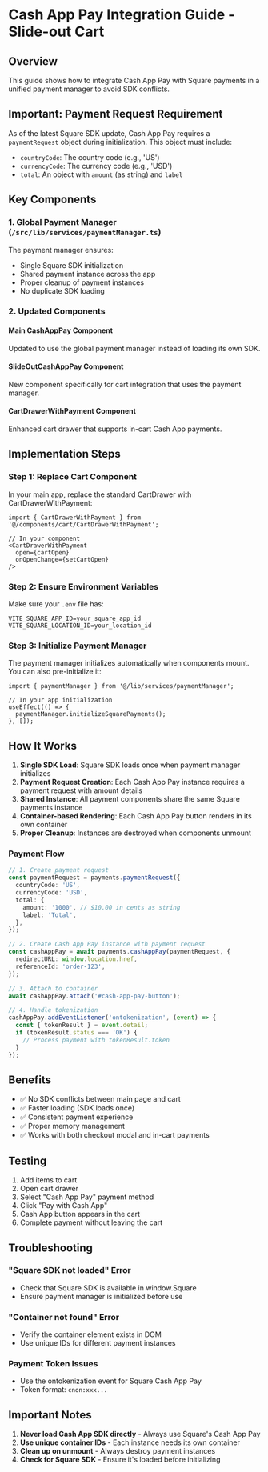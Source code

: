 # Cash App Pay Integration Guide - Slide-out Cart

## Overview

This guide shows how to integrate Cash App Pay with Square payments in a unified payment manager to avoid SDK conflicts.

## Important: Payment Request Requirement

As of the latest Square SDK update, Cash App Pay requires a `paymentRequest` object during initialization. This object must include:
- `countryCode`: The country code (e.g., 'US')
- `currencyCode`: The currency code (e.g., 'USD')
- `total`: An object with `amount` (as string) and `label`

## Key Components

### 1. Global Payment Manager (`/src/lib/services/paymentManager.ts`)

The payment manager ensures:
- Single Square SDK initialization
- Shared payment instance across the app
- Proper cleanup of payment instances
- No duplicate SDK loading

### 2. Updated Components

#### Main CashAppPay Component
Updated to use the global payment manager instead of loading its own SDK.

#### SlideOutCashAppPay Component
New component specifically for cart integration that uses the payment manager.

#### CartDrawerWithPayment Component
Enhanced cart drawer that supports in-cart Cash App payments.

## Implementation Steps

### Step 1: Replace Cart Component

In your main app, replace the standard CartDrawer with CartDrawerWithPayment:

```tsx
import { CartDrawerWithPayment } from '@/components/cart/CartDrawerWithPayment';

// In your component
<CartDrawerWithPayment 
  open={cartOpen} 
  onOpenChange={setCartOpen} 
/>
```

### Step 2: Ensure Environment Variables

Make sure your `.env` file has:
```env
VITE_SQUARE_APP_ID=your_square_app_id
VITE_SQUARE_LOCATION_ID=your_location_id
```

### Step 3: Initialize Payment Manager

The payment manager initializes automatically when components mount. You can also pre-initialize it:

```tsx
import { paymentManager } from '@/lib/services/paymentManager';

// In your app initialization
useEffect(() => {
  paymentManager.initializeSquarePayments();
}, []);
```

## How It Works

1. **Single SDK Load**: Square SDK loads once when payment manager initializes
2. **Payment Request Creation**: Each Cash App Pay instance requires a payment request with amount details
3. **Shared Instance**: All payment components share the same Square payments instance
4. **Container-based Rendering**: Each Cash App Pay button renders in its own container
5. **Proper Cleanup**: Instances are destroyed when components unmount

### Payment Flow

```typescript
// 1. Create payment request
const paymentRequest = payments.paymentRequest({
  countryCode: 'US',
  currencyCode: 'USD',
  total: {
    amount: '1000', // $10.00 in cents as string
    label: 'Total',
  },
});

// 2. Create Cash App Pay instance with payment request
const cashAppPay = await payments.cashAppPay(paymentRequest, {
  redirectURL: window.location.href,
  referenceId: 'order-123',
});

// 3. Attach to container
await cashAppPay.attach('#cash-app-pay-button');

// 4. Handle tokenization
cashAppPay.addEventListener('ontokenization', (event) => {
  const { tokenResult } = event.detail;
  if (tokenResult.status === 'OK') {
    // Process payment with tokenResult.token
  }
});
```

## Benefits

- ✅ No SDK conflicts between main page and cart
- ✅ Faster loading (SDK loads once)
- ✅ Consistent payment experience
- ✅ Proper memory management
- ✅ Works with both checkout modal and in-cart payments

## Testing

1. Add items to cart
2. Open cart drawer
3. Select "Cash App Pay" payment method
4. Click "Pay with Cash App"
5. Cash App button appears in the cart
6. Complete payment without leaving the cart

## Troubleshooting

### "Square SDK not loaded" Error
- Check that Square SDK is available in window.Square
- Ensure payment manager is initialized before use

### "Container not found" Error
- Verify the container element exists in DOM
- Use unique IDs for different payment instances

### Payment Token Issues
- Use the ontokenization event for Square Cash App Pay
- Token format: `cnon:xxx...`

## Important Notes

1. **Never load Cash App SDK directly** - Always use Square's Cash App Pay
2. **Use unique container IDs** - Each instance needs its own container
3. **Clean up on unmount** - Always destroy payment instances
4. **Check for Square SDK** - Ensure it's loaded before initializing